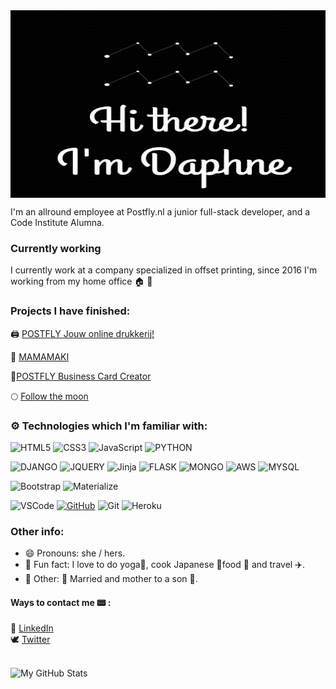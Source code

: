 <img align="center" src="https://github.com/Daph1986/Daph1986/blob/main/Bewegend%20logo%20500x500%20%20px.gif" alt="Daphne" width=550px height=300px/>

I'm an allround employee at Postfly.nl a junior full-stack developer, and a Code Institute Alumna.

### Currently working

I currently work at a company specialized in offset printing, since 2016 I'm working from my home office :house: 🏢  <br>

### Projects I have finished:

:printer: [POSTFLY Jouw online drukkerij!](https://github.com/Daph1986/postfly_jouw_online_drukkerij)

:sushi: [MAMAMAKI](https://github.com/Daph1986/mamamaki)

:art:[POSTFLY Business Card Creator](https://github.com/Daph1986/Postfly-business-card-creator)

:full_moon: [Follow the moon](https://github.com/Daph1986/Follow-the-moon)

### :gear: Technologies which I'm familiar with:
![HTML5](https://img.shields.io/badge/HTML5%20-%23E34F26.svg?&style=for-the-badge&logo=HTML5&logoColor=FFFFFF)
![CSS3](https://img.shields.io/badge/CSS3%20-%231572B6.svg?&style=for-the-badge&logo=CSS3&logoColor=FFFFFF)
![JavaScript](https://img.shields.io/badge/JavaScript%20-%23323330.svg?&style=for-the-badge&logo=JavaScript&logoColor=F7DF1E)
![PYTHON](https://img.shields.io/badge/Python-3776AB?style=for-the-badge&logo=python&logoColor=white)<br>

![DJANGO](https://img.shields.io/badge/Django-092E20?style=for-the-badge&logo=django&logoColor=white)
![JQUERY](https://img.shields.io/badge/jQuery-0769AD?style=for-the-badge&logo=jquery&logoColor=white)
![Jinja](https://img.shields.io/badge/Jinja%20-%23000000.svg?&style=for-the-badge&logo=Jinja&logoColor=B41717)
![FLASK](https://img.shields.io/badge/Flask-000000?style=for-the-badge&logo=flask&logoColor=white)
![MONGO](https://img.shields.io/badge/MongoDB-4EA94B?style=for-the-badge&logo=mongodb&logoColor=white)
![AWS](https://img.shields.io/badge/Amazon_AWS-232F3E?style=for-the-badge&logo=amazon-aws&logoColor=white)
![MYSQL](https://img.shields.io/badge/MySQL-00000F?style=for-the-badge&logo=mysql&logoColor=white)<br>

![Bootstrap](https://img.shields.io/badge/Bootstrap%20-%23563D7C.svg?&style=for-the-badge&logo=Bootstrap&logoColor=FFFFFF)
![Materialize](https://img.shields.io/badge/Materialize%20-%23EE6E73.svg?&style=for-the-badge&logo=Materialize&logoColor=FFFFFF) <br>

![VSCode](https://img.shields.io/badge/VSCode%20-%232B2B30.svg?&style=for-the-badge&logo=Visual%20Studio%20Code&logoColor=007ACC)
[![GitHub](https://img.shields.io/badge/GitHub%20-%23181717.svg?&style=for-the-badge&logo=GitHub&logoColor=FFFFFF)](https://github.com/irinatu17)
![Git](https://img.shields.io/badge/Git%20-%23302F2F.svg?&style=for-the-badge&logo=Git&logoColor=F05032)
![Heroku](https://img.shields.io/badge/Heroku%20-%23430098.svg?&style=for-the-badge&logo=Heroku&logoColor=FFFFFF)

### Other info:
- 😄 Pronouns: she / hers.
- :sunrise: Fun fact: I love to do yoga🙏, cook Japanese :crossed_flags:food 🍱 and travel ✈️.
- :love_hotel: Other: 💓 Married and mother to a son 💙.

#### Ways to contact me :pager: :
:handshake: [LinkedIn](https://www.linkedin.com/in/daphne-heimgartner/)<br>
:dove: [Twitter](https://twitter.com/Daphn1986)

<br />

<img alt="My GitHub Stats" src="https://github-readme-stats.vercel.app/api?username=Daph1986&show_icons=true&hide_border=true" />

<br />


